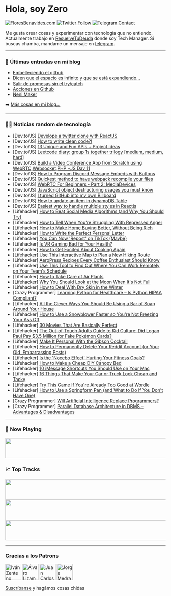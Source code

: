 # Hola, soy Zero

[![FloresBenavides.com](https://img.shields.io/website?down_message=oops&label=MiBlog&style=for-the-badge&up_message=online&url=https%3A%2F%2Ffloresbenavides.com)](https://floresbenavides.com) [![Twitter Follow](https://img.shields.io/twitter/follow/ZeroDragon?color=%231DA1F2&label=Follow&logo=twitter&logoColor=ffffff&style=for-the-badge)](https://twitter.com/zerodragon) [![Telegram Contact](https://img.shields.io/badge/escr%C3%ADbeme-ZeroDragon-%2326A5E4?style=for-the-badge&logo=telegram)](https://t.me/zerodragon)

Me gusta crear cosas y experimentar con tecnología que no entiendo.
Actualmente trabajo en [ResuelveTuDeuda](http://github.com/resuelve) donde soy Tech Manager.
Si buscas chamba, mandame un mensaje en [telegram](https://t.me/zerodragon).

---

### 📕 Últimas entradas en mi blog
<!-- BLOG-POST-LIST:START -->
- [Embelleciendo el github](https://floresbenavides.com/embelleciendo-el-github/)
- [Dicen que el espacio es infinito y que se está expandiendo…](https://floresbenavides.com/dicen-que-el-espacio-es-infinito-y-que-se-esta-expandiendo/)
- [Salir de promesas sin el try/catch](https://floresbenavides.com/salir-de-promesas-sin-el-try-catch/)
- [Acciones en Github](https://floresbenavides.com/acciones-en-github/)
- [Neni Maker](https://floresbenavides.com/neni-maker/)
<!-- BLOG-POST-LIST:END -->

➡️ [Más cosas en mi blog...](https://floresbenavides.com)

---

### 👨‍💻 Noticias random de tecnología
<!-- TECH-POSTS:START -->
- [Dev.to/JS] [Develope a twitter clone with ReactJS](https://dev.to/linhtch90/develope-a-twitter-clone-with-reactjs-2gh5)
- [Dev.to/JS] [How to write clean code?!](https://dev.to/kubilayckmk/how-to-write-clean-code-544f)
- [Dev.to/JS] [13 Unique and Fun APIs + Project ideas](https://dev.to/devdefinitive/13-unique-and-fun-apis-project-ideas-3766)
- [Dev.to/JS] [Leetcode diary: group 1s together trilogy [medium, medium, hard]](https://dev.to/kevin074/leetcode-diary-group-1s-together-trilogy-medium-medium-hard-1adn)
- [Dev.to/JS] [Build a Video Conference App from Scratch using WebRTC,Websocket,PHP +JS Day 11](https://dev.to/benpobi/build-a-video-conference-app-from-scratch-using-webrtcwebsocketphp-js-day-11-1cpi)
- [Dev.to/JS] [How to Program Discord Message Embeds with Buttons](https://dev.to/janeth/how-to-program-discord-message-embeds-with-buttons-49dm)
- [Dev.to/JS] [Quickest method to have webpack recompile your files](https://dev.to/smac89/quickest-method-to-cause-webpack-to-recompile-your-file-1l4e)
- [Dev.to/JS] [WebRTC For Beginners - Part 2: MediaDevices](https://dev.to/ethand91/webrtc-for-beginners-part-2-mediadevices-142d)
- [Dev.to/JS] [JavaScript object destructuring usages you must know](https://dev.to/atapas/javascript-object-destructuring-usages-you-must-know-2o0a)
- [Dev.to/JS] [I turned GitHub into my own Billboard](https://dev.to/lodenh16/i-turned-github-into-my-own-billboard-3m10)
- [Dev.to/JS] [How to update an item in dynamoDB Table](https://dev.to/hwangs12/how-to-update-an-item-in-dynamodb-table-5ban)
- [Dev.to/JS] [Easiest way to handle multiple styles in Reactjs](https://dev.to/manojap/easiest-way-to-handle-multiple-styles-in-reactjs-5d11)
- [Lifehacker] [How to Beat Social Media Algorithms &lpar;and Why You Should Try&rpar;](https://lifehacker.com/how-to-beat-social-media-algorithms-and-why-you-should-1848355505)
- [Lifehacker] [How to Tell When You&#39;re Struggling With Repressed Anger](https://lifehacker.com/how-to-tell-when-youre-struggling-with-repressed-anger-1848363891)
- [Lifehacker] [How to Make Home Buying Better, Without Being Rich](https://lifehacker.com/how-to-make-home-buying-better-without-being-rich-1848360354)
- [Lifehacker] [How to Write the Perfect Personal Letter](https://lifehacker.com/how-to-write-the-perfect-personal-letter-1848363540)
- [Lifehacker] [You Can Now &#39;Repost&#39; on TikTok &lpar;Maybe&rpar;](https://lifehacker.com/you-can-now-repost-on-tiktok-maybe-1848356369)
- [Lifehacker] [Is VR Gaming Bad for Your Health?](https://lifehacker.com/is-vr-gaming-bad-for-your-health-1848282540)
- [Lifehacker] [How to Get Excited About Cooking Again](https://lifehacker.com/how-to-get-excited-about-cooking-again-1848362935)
- [Lifehacker] [Use This Interactive Map to Plan a New Hiking Route](https://lifehacker.com/use-this-interactive-map-to-plan-a-new-hiking-route-1848363772)
- [Lifehacker] [AeroPress Recipes Every Coffee Enthusiast Should Know](https://lifehacker.com/aeropress-recipes-every-coffee-enthusiast-should-know-1848358682)
- [Lifehacker] [Use This Tool to Find Out Where You Can Work Remotely on Your Team&#39;s Schedule](https://lifehacker.com/use-this-tool-to-find-out-where-you-can-work-remotely-o-1848363514)
- [Lifehacker] [How to Take Care of Air Plants](https://lifehacker.com/how-to-take-care-of-air-plants-1848363778)
- [Lifehacker] [Why You Should Look at the Moon When It&#39;s Not Full](https://lifehacker.com/why-you-should-look-at-the-moon-when-its-not-full-1848363559)
- [Lifehacker] [How to Deal With Dry Skin in the Winter](https://lifehacker.com/how-to-deal-with-dry-skin-in-the-winter-1848362017)
- [Crazy Programmer] [Learning Python for Healthcare – Is Python HIPAA Compliant?](https://www.thecrazyprogrammer.com/2022/01/learning-python-for-healthcare.html)
- [Lifehacker] [All the Clever Ways You Should Be Using a Bar of Soap Around Your House](https://lifehacker.com/all-the-clever-ways-you-should-be-using-a-bar-of-soap-a-1848362035)
- [Lifehacker] [How to Use a Snowblower Faster so You&#39;re Not Freezing Your Ass Off](https://lifehacker.com/how-to-use-a-snowblower-faster-so-youre-not-freezing-yo-1848362043)
- [Lifehacker] [30 Movies That Are Basically Perfect](https://lifehacker.com/30-movies-that-are-basically-perfect-1848244337)
- [Lifehacker] [The Out-of-Touch Adults Guide to Kid Culture: Did Logan Paul Pay $3.5 Million for Fake Pokémon Cards?](https://lifehacker.com/the-out-of-touch-adults-guide-to-kid-culture-did-logan-1848361658)
- [Lifehacker] [Make It Personal With the Gibson Cocktail](https://lifehacker.com/make-it-personal-with-the-gibson-cocktail-1848359019)
- [Lifehacker] [How to Permanently Delete Your Reddit Account &lpar;or Your Old, Embarrassing Posts&rpar;](https://lifehacker.com/how-to-permanently-delete-your-reddit-account-or-your-1848358561)
- [Lifehacker] [Is the &#39;Nocebo Effect&#39; Hurting Your Fitness Goals?](https://lifehacker.com/is-the-nocebo-effect-hurting-your-health-goals-1848360955)
- [Lifehacker] [How to Make a Cheap DIY Canopy Bed](https://lifehacker.com/how-to-make-a-cheap-diy-canopy-bed-1848358179)
- [Lifehacker] [10 iMessage Shortcuts You Should Use on Your Mac](https://lifehacker.com/10-imessage-shortcuts-you-should-use-on-your-mac-1848358696)
- [Lifehacker] [16 Things That Make Your Car or Truck Look Cheap and Tacky](https://lifehacker.com/16-things-that-make-your-car-or-truck-look-cheap-and-ta-1848354984)
- [Lifehacker] [Try This Game If You&#39;re Already Too Good at Wordle](https://lifehacker.com/try-this-game-if-youre-already-too-good-at-wordle-1848356298)
- [Lifehacker] [How to Use a Springform Pan &lpar;and What to Do If You Don&#39;t Have One&rpar;](https://lifehacker.com/how-to-use-a-springform-pan-and-what-to-do-if-you-dont-1848355848)
- [Crazy Programmer] [Will Artificial Intelligence Replace Programmers?](https://www.thecrazyprogrammer.com/2022/01/will-artificial-intelligence-replace-programmers.html)
- [Crazy Programmer] [Parallel Database Architecture in DBMS – Advantages &amp; Disadvantages](https://www.thecrazyprogrammer.com/2022/01/parallel-database-architecture.html)<!-- TECH-POSTS:END -->

---

### 🎵 Now Playing
<a href="https://spotify-now-playing-dun.vercel.app/now-playing?open"><img src="https://spotify-now-playing-dun.vercel.app/now-playing" width="540" height="64"></a>

### 📈 Top Tracks
<a href="https://spotify-now-playing-dun.vercel.app/top-tracks?i=1&open"><img src="https://spotify-now-playing-dun.vercel.app/top-tracks?i=1" width="540" height="64"></a>
<a href="https://spotify-now-playing-dun.vercel.app/top-tracks?i=2&open"><img src="https://spotify-now-playing-dun.vercel.app/top-tracks?i=2" width="540" height="64"></a>
<a href="https://spotify-now-playing-dun.vercel.app/top-tracks?i=3&open"><img src="https://spotify-now-playing-dun.vercel.app/top-tracks?i=3" width="540" height="64"></a>

---

### Gracias a los Patrons
[<img src="https://avatars.githubusercontent.com/u/243380?v=4" alt="Iván Zenteno" width="50px">](https://github.com/k001) [<img src="https://avatars.githubusercontent.com/u/19955639?v=4" alt="Álvaro Lizama" width="50px">](https://github.com/alvarolizama) [<img src="https://avatars.githubusercontent.com/u/2718753?v=4" alt="Juan Carlos Ruiz" width="50px">](https://github.com/JuanCrg90) [<img src="https://avatars.githubusercontent.com/u/37025?v=4" alt="Jorge Medrano" width="50px">](https://github.com/h1pp1e) 

[Suscríbanse](https://www.patreon.com/zerodragon) y hagámos cosas chidas
